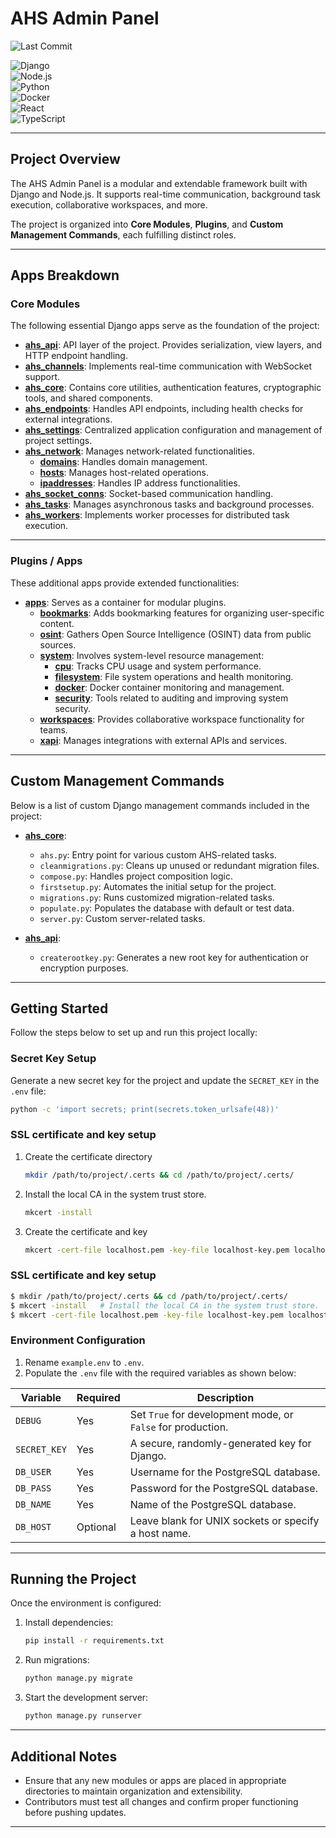 # AHS Admin Panel  
![Last Commit](https://img.shields.io/github/last-commit/dcx7c5/ahs-admin-panel.svg)  

![Django](https://img.shields.io/badge/Django-5.x-brightgreen?logo=django)  
![Node.js](https://img.shields.io/badge/Node.js-18.x-green?logo=node.js)  
![Python](https://img.shields.io/badge/Python-3.13-blue?logo=python)  
![Docker](https://img.shields.io/badge/Docker-Compose-blue?logo=docker)  
![React](https://img.shields.io/badge/React-19.x-cyan?logo=react)  
![TypeScript](https://img.shields.io/badge/TypeScript-5.4-blue?logo=typescript)  

---

## Project Overview  

The AHS Admin Panel is a modular and extendable framework built with Django and Node.js. It supports real-time communication, background task execution, collaborative workspaces, and more.  

The project is organized into **Core Modules**, **Plugins**, and **Custom Management Commands**, each fulfilling distinct roles.  

---

## Apps Breakdown  

### Core Modules  

The following essential Django apps serve as the foundation of the project:  

- **[ahs_api](backend/ahs_api)**: API layer of the project. Provides serialization, view layers, and HTTP endpoint handling.  
- **[ahs_channels](backend/ahs_channels)**: Implements real-time communication with WebSocket support.  
- **[ahs_core](backend/ahs_core)**: Contains core utilities, authentication features, cryptographic tools, and shared components.  
- **[ahs_endpoints](backend/ahs_endpoints)**: Handles API endpoints, including health checks for external integrations.  
- **[ahs_settings](backend/ahs_settings)**: Centralized application configuration and management of project settings.  
- **[ahs_network](backend/ahs_network)**: Manages network-related functionalities.  
  - **[domains](backend/ahs_network/domains)**: Handles domain management.  
  - **[hosts](backend/ahs_network/hosts)**: Manages host-related operations.  
  - **[ipaddresses](backend/ahs_network/ipaddresses)**: Handles IP address functionalities.  
- **[ahs_socket_conns](backend/ahs_socket_conns)**: Socket-based communication handling.  
- **[ahs_tasks](backend/ahs_tasks)**: Manages asynchronous tasks and background processes.  
- **[ahs_workers](backend/ahs_workers)**: Implements worker processes for distributed task execution.  

---

### Plugins / Apps  

These additional apps provide extended functionalities:  

- **[apps](backend/apps)**: Serves as a container for modular plugins.  
  - **[bookmarks](backend/apps/bookmarks)**: Adds bookmarking features for organizing user-specific content.  
  - **[osint](backend/apps/osint)**: Gathers Open Source Intelligence (OSINT) data from public sources.  
  - **[system](backend/apps/system)**: Involves system-level resource management:  
    - **[cpu](backend/apps/system/cpu)**: Tracks CPU usage and system performance.  
    - **[filesystem](backend/apps/system/filesystem)**: File system operations and health monitoring.  
    - **[docker](backend/apps/system/docker)**: Docker container monitoring and management.  
    - **[security](backend/apps/system/security)**: Tools related to auditing and improving system security.  
  - **[workspaces](backend/apps/workspaces)**: Provides collaborative workspace functionality for teams.  
  - **[xapi](backend/apps/xapi)**: Manages integrations with external APIs and services.  

---

## Custom Management Commands  

Below is a list of custom Django management commands included in the project:  

- **[ahs_core](backend/ahs_core)**:  
  - `ahs.py`: Entry point for various custom AHS-related tasks.  
  - `cleanmigrations.py`: Cleans up unused or redundant migration files.  
  - `compose.py`: Handles project composition logic.  
  - `firstsetup.py`: Automates the initial setup for the project.  
  - `migrations.py`: Runs customized migration-related tasks.  
  - `populate.py`: Populates the database with default or test data.  
  - `server.py`: Custom server-related tasks.  

- **[ahs_api](backend/ahs_api)**:  
  - `createrootkey.py`: Generates a new root key for authentication or encryption purposes.  

---

## Getting Started  

Follow the steps below to set up and run this project locally:  


### Secret Key Setup  

Generate a new secret key for the project and update the `SECRET_KEY` in the `.env` file:
   ```bash
   python -c 'import secrets; print(secrets.token_urlsafe(48))'  
   ```  

### SSL certificate and key setup

1. Create the certificate directory
   ```bash
   mkdir /path/to/project/.certs && cd /path/to/project/.certs/
   ```
2. Install the local CA in the system trust store.
   ```bash
   mkcert -install
   ```
3. Create the certificate and key
   ```bash
   mkcert -cert-file localhost.pem -key-file localhost-key.pem localhost 127.0.0.1
   ```


### SSL certificate and key setup

```bash
$ mkdir /path/to/project/.certs && cd /path/to/project/.certs/
$ mkcert -install   # Install the local CA in the system trust store.
$ mkcert -cert-file localhost.pem -key-file localhost-key.pem localhost 127.0.0.1
```

### Environment Configuration  

1. Rename `example.env` to `.env`.  
2. Populate the `.env` file with the required variables as shown below:  

| Variable            | Required | Description                                            |  
|---------------------|----------|--------------------------------------------------------|  
| `DEBUG`             | Yes      | Set `True` for development mode, or `False` for production. |  
| `SECRET_KEY`        | Yes      | A secure, randomly-generated key for Django.          |  
| `DB_USER`           | Yes      | Username for the PostgreSQL database.                 |  
| `DB_PASS`           | Yes      | Password for the PostgreSQL database.                 |  
| `DB_NAME`           | Yes      | Name of the PostgreSQL database.                      |  
| `DB_HOST`           | Optional | Leave blank for UNIX sockets or specify a host name.  |  

---
 
## Running the Project  

Once the environment is configured:  

1. Install dependencies:  
   ```bash  
   pip install -r requirements.txt  
   ```  

2. Run migrations:  
   ```bash  
   python manage.py migrate  
   ```  

3. Start the development server:  
   ```bash  
   python manage.py runserver  
   ```  

---

## Additional Notes  

- Ensure that any new modules or apps are placed in appropriate directories to maintain organization and extensibility.  
- Contributors must test all changes and confirm proper functioning before pushing updates.  

---